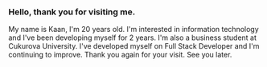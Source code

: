 ### Hello, thank you for visiting me.
My name is Kaan, I'm 20 years old. I'm interested in information technology and I've been developing myself for 2 years. I'm also a business student at Cukurova University. I've developed myself on Full Stack Developer and I'm continuing to improve. Thank you again for your visit. See you later.
